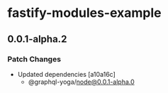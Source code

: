 # fastify-modules-example

## 0.0.1-alpha.2

### Patch Changes

- Updated dependencies [a10a16c]
  - @graphql-yoga/node@0.0.1-alpha.0
